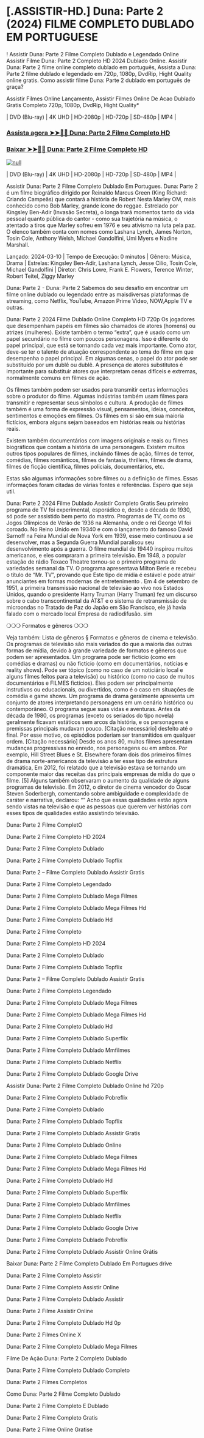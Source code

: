 # [.ASSISTIR-HD.] Duna: Parte 2 (2024) FILME COMPLETO DUBLADO EM PORTUGUESE

! Assistir Duna: Parte 2 Filme Completo Dublado e Legendado Online
Assistir Filme Duna: Parte 2 Completo HD 2024 Dublado Online. Assistir Duna: Parte 2 filme online completo dublado em português, Assista a Duna: Parte 2 filme dublado e legendado em 720p, 1080p, DvdRip, Hight Quality online gratis. Como assistir filme Duna: Parte 2 dublado em português de graça?

Assistir Filmes Online Lançamento, Assistir Filmes Online De Acao Dublado Gratis Completo 720p, 1080p, DvdRip, Hight Quality*

| DVD (Blu-ray) | 4K UHD | HD-2080p | HD-720p | SD-480p | MP4 |


### [Assista agora ➤➤🔴📱 Duna: Parte 2 Filme Completo HD](http://see.4tv.live/movie/693134/dune-part-two/watch)

### [Baixar ➤➤🔴📱 Duna: Parte 2 Filme Completo HD](http://see.4tv.live/movie/693134/dune-part-two/watch)


<p dir="auto"><a href="http://see.4tv.live/movie/693134/dune-part-two/watch" rel="nofollow"><img src="https://static.wixstatic.com/media/855a25_043b5abeb4ae4d35ac003198e7fe56ed~mv2.gif" alt="null"></a></p>


| DVD (Blu-ray) | 4K UHD | HD-2080p | HD-720p | SD-480p | MP4 |

Assistir Duna: Parte 2 Filme Completo Dublado Em Portugues. Duna: Parte 2 é um filme biográfico dirigido por Reinaldo Marcus Green (King Richard: Criando Campeãs) que contará a história de Robert Nesta Marley OM, mais conhecido como Bob Marley, grande ícone do reggae. Estrelado por Kingsley Ben-Adir (Invasão Secreta), o longa trará momentos tanto da vida pessoal quanto pública do cantor - como sua trajetória na música, o atentado a tiros que Marley sofreu em 1976 e seu ativismo na luta pela paz. O elenco também conta com nomes como Lashana Lynch, James Norton, Tosin Cole, Anthony Welsh, Michael Gandolfini, Umi Myers e Nadine Marshall.

Lançado: 2024-03-10 | Tempo de Execução: 0 minutos | Gênero: Música, Drama | Estrelas: Kingsley Ben-Adir, Lashana Lynch, Jesse Cilio, Tosin Cole, Michael Gandolfini | Diretor: Chris Lowe, Frank E. Flowers, Terence Winter, Robert Teitel, Ziggy Marley

Duna: Parte 2 - Duna: Parte 2 Sabemos do seu desafio em encontrar um filme online dublado ou legendado entre as maisdiversas plataformas de streaming, como Netflix, YouTube, Amazon Prime Video, NOW,Apple TV e outras.

Duna: Parte 2 2024 Filme Dublado Online Completo HD 720p Os jogadores que desempenham papéis em filmes são chamados de atores (homens) ou atrizes (mulheres). Existe também o termo “extra”, que é usado como um papel secundário no filme com poucos personagens. Isso é diferente do papel principal, que está se tornando cada vez mais importante. Como ator, deve-se ter o talento de atuação correspondente ao tema do filme em que desempenha o papel principal. Em algumas cenas, o papel do ator pode ser substituído por um dublê ou dublê. A presença de atores substitutos é importante para substituir atores que interpretam cenas difíceis e extremas, normalmente comuns em filmes de ação.

Os filmes também podem ser usados para transmitir certas informações sobre o produtor do filme. Algumas indústrias também usam filmes para transmitir e representar seus símbolos e cultura. A produção de filmes também é uma forma de expressão visual, pensamentos, ideias, conceitos, sentimentos e emoções em filmes. Os filmes em si são em sua maioria fictícios, embora alguns sejam baseados em histórias reais ou histórias reais.

Existem também documentários com imagens originais e reais ou filmes biográficos que contam a história de uma personagem. Existem muitos outros tipos populares de filmes, incluindo filmes de ação, filmes de terror, comédias, filmes românticos, filmes de fantasia, thrillers, filmes de drama, filmes de ficção científica, filmes policiais, documentários, etc.

Estas são algumas informações sobre filmes ou a definição de filmes. Essas informações foram citadas de várias fontes e referências. Espero que seja util.

Duna: Parte 2 2024 Filme Dublado Assistir Completo Gratis Seu primeiro programa de TV foi experimental, esporádico e, desde a década de 1930, só pode ser assistido bem perto do mastro. Programas de TV, como os Jogos Olímpicos de Verão de 1936 na Alemanha, onde o rei George VI foi coroado. No Reino Unido em 19340 e com o lançamento do famoso David Sarnoff na Feira Mundial de Nova York em 1939, esse meio continuou a se desenvolver, mas a Segunda Guerra Mundial paralisou seu desenvolvimento após a guerra. O filme mundial de 19440 inspirou muitos americanos, e eles compraram a primeira televisão. Em 1948, a popular estação de rádio Texaco Theatre tornou-se o primeiro programa de variedades semanal da TV. O programa apresentava Milton Berle e recebeu o título de “Mr. TV”, provando que Este tipo de mídia é estável e pode atrair anunciantes em formas modernas de entretenimento . Em 4 de setembro de 1951, a primeira transmissão nacional de televisão ao vivo nos Estados Unidos, quando o presidente Harry Truman (Harry Truman) fez um discurso sobre o cabo transcontinental da AT&T e o sistema de retransmissão de microondas no Tratado de Paz do Japão em São Francisco, ele já havia falado com o mercado local Empresa de radiodifusão. sim

❍❍❍ Formatos e gêneros ❍❍❍

Veja também: Lista de gêneros § Formatos e gêneros de cinema e televisão. Os programas de televisão são mais variados do que a maioria das outras formas de mídia, devido à grande variedade de formatos e gêneros que podem ser apresentados. Um programa pode ser fictício (como em comédias e dramas) ou não fictício (como em documentários, notícias e reality shows). Pode ser tópico (como no caso de um noticiário local e alguns filmes feitos para a televisão) ou histórico (como no caso de muitos documentários e FILMES fictícios). Eles podem ser principalmente instrutivos ou educacionais, ou divertidos, como é o caso em situações de comédia e game shows. Um programa de drama geralmente apresenta um conjunto de atores interpretando personagens em um cenário histórico ou contemporâneo. O programa segue suas vidas e aventuras. Antes da década de 1980, os programas (exceto os seriados do tipo novela) geralmente ficavam estáticos sem arcos da história, e os personagens e premissas principais mudavam pouco. [Citação necessário] desfeito até o final. Por esse motivo, os episódios poderiam ser transmitidos em qualquer ordem. [Citação necessário] Desde os anos 80, muitos filmes apresentam mudanças progressivas no enredo, nos personagens ou em ambos. Por exemplo, Hill Street Blues e St. Elsewhere foram dois dos primeiros filmes de drama norte-americanos da televisão a ter esse tipo de estrutura dramática, Em 2012, foi relatado que a televisão estava se tornando um componente maior das receitas das principais empresas de mídia do que o filme. [5] Alguns também observaram o aumento da qualidade de alguns programas de televisão. Em 2012, o diretor de cinema vencedor do Oscar Steven Soderbergh, comentando sobre ambiguidade e complexidade de caráter e narrativa, declarou: “” Acho que essas qualidades estão agora sendo vistas na televisão e que as pessoas que querem ver histórias com esses tipos de qualidades estão assistindo televisão.

Duna: Parte 2 Filme CompletO

Duna: Parte 2 Filme Completo HD 2024

Duna: Parte 2 Filme Completo Dublado

Duna: Parte 2 Filme Completo Dublado Topflix

Duna: Parte 2 – Filme Completo Dublado Assistir Gratis

Duna: Parte 2 Filme Completo Legendado

Duna: Parte 2 Filme Completo Dublado Mega Filmes

Duna: Parte 2 Filme Completo Dublado Mega Filmes Hd

Duna: Parte 2 Filme Completo Dublado Hd

Duna: Parte 2 Filme Completo

Duna: Parte 2 Filme Completo HD 2024

Duna: Parte 2 Filme Completo Dublado

Duna: Parte 2 Filme Completo Dublado Topflix

Duna: Parte 2 – Filme Completo Dublado Assistir Gratis

Duna: Parte 2 Filme Completo Legendado

Duna: Parte 2 Filme Completo Dublado Mega Filmes

Duna: Parte 2 Filme Completo Dublado Mega Filmes Hd

Duna: Parte 2 Filme Completo Dublado Hd

Duna: Parte 2 Filme Completo Dublado Superflix

Duna: Parte 2 Filme Completo Dublado Mmfilmes

Duna: Parte 2 Filme Completo Dublado Netflix

Duna: Parte 2 Filme Completo Dublado Google Drive

Assistir Duna: Parte 2 Filme Completo Dublado Online hd 720p

Duna: Parte 2 Filme Completo Dublado Pobreflix

Duna: Parte 2 Filme Completo Dublado

Duna: Parte 2 Filme Completo Dublado Topflix

Duna: Parte 2 Filme Completo Dublado Assistir Gratis

Duna: Parte 2 Filme Completo Dublado Online

Duna: Parte 2 Filme Completo Dublado Mega Filmes

Duna: Parte 2 Filme Completo Dublado Mega Filmes Hd

Duna: Parte 2 Filme Completo Dublado Hd

Duna: Parte 2 Filme Completo Dublado Superflix

Duna: Parte 2 Filme Completo Dublado Mmfilmes

Duna: Parte 2 Filme Completo Dublado Netflix

Duna: Parte 2 Filme Completo Dublado Google Drive

Duna: Parte 2 Filme Completo Dublado Pobreflix

Duna: Parte 2 Filme Completo Dublado Assistir Online Grátis

Baixar Duna: Parte 2 Filme Completo Dublado Em Portugues drive

Duna: Parte 2 Filme Completo Assistir

Duna: Parte 2 Filme Completo Assistir Online

Duna: Parte 2 Filme Completo Dublado Assistir

Duna: Parte 2 Filme Assistir Online

Duna: Parte 2 Filme Completo Dublado Hd 0p

Duna: Parte 2 Filmes Online X

Duna: Parte 2 Filme Completo Dublado Mega Filmes

Filme De Ação Duna: Parte 2 Completo Dublado

Duna: Parte 2 Filme Completo Dublado Completo

Duna: Parte 2 Filmes Completos

Como Duna: Parte 2 Filme Completo Dublado

Duna: Parte 2 Filme Completo E Dublado

Duna: Parte 2 Filme Completo Gratis

Duna: Parte 2 Filme Online Gratise 
